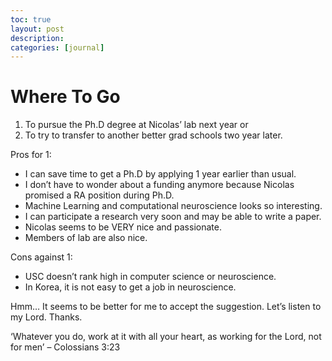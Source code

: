 ```yaml
---
toc: true
layout: post
description:
categories: [journal]
---
```

# Where To Go

1. To pursue the Ph.D degree at Nicolas’ lab next year or
2. To try to transfer to another better grad schools two year later.

Pros for 1:

+ I can save time to get a Ph.D by applying 1 year earlier than usual.
+ I don’t have to wonder about a funding anymore because Nicolas promised a RA position during Ph.D.
+ Machine Learning and computational neuroscience looks so interesting.
+ I can participate a research very soon and may be able to write a paper.
+ Nicolas seems to be VERY nice and passionate.
+ Members of lab are also nice.

Cons against 1:

* USC doesn’t rank high in computer science or neuroscience.
* In Korea, it is not easy to get a job in neuroscience.

Hmm…
It seems to be better for me to accept the suggestion.
Let’s listen to my Lord.
Thanks.

‘Whatever you do, work at it with all your heart, as working for the Lord, not for men’ – Colossians 3:23